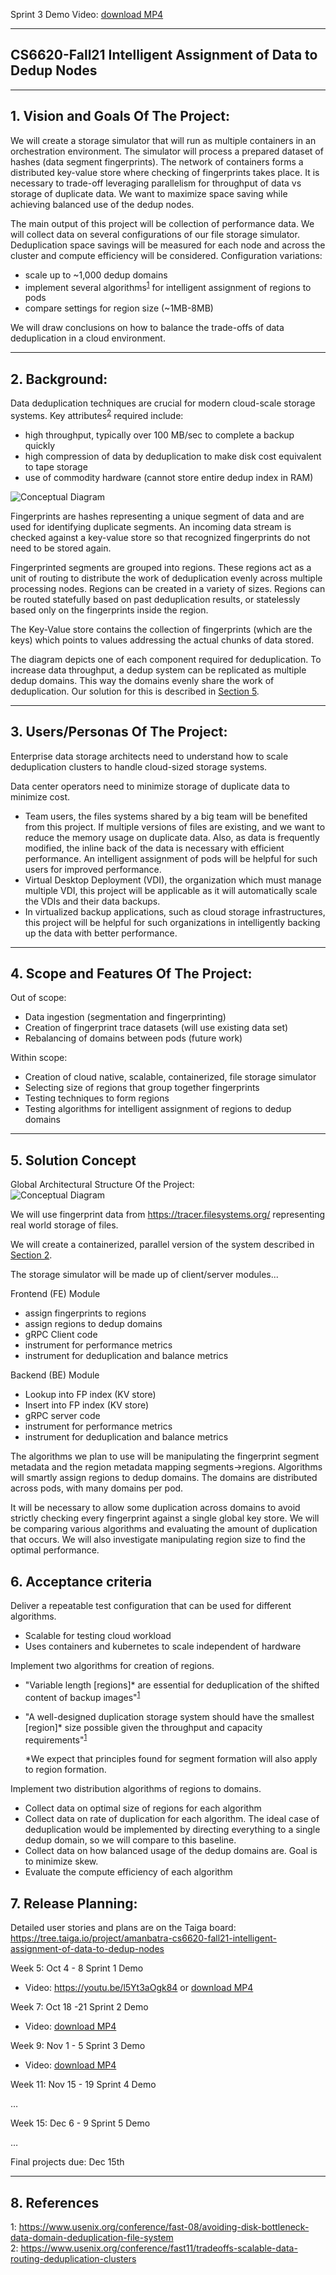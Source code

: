 Sprint 3 Demo Video: [download MP4](https://github.com/yrrah/cs6620-fall21-intelligent-assignment-of-data-to-dedup-nodes/blob/main/report_3.mp4)   

** **
## CS6620-Fall21 Intelligent Assignment of Data to Dedup Nodes  

** **

## 1.   Vision and Goals Of The Project:

We will create a storage simulator that will run as multiple containers in an orchestration environment. 
The simulator will process a prepared dataset of hashes (data segment fingerprints). The network of containers 
forms a distributed key-value store where checking of fingerprints takes place. It is necessary to trade-off 
leveraging parallelism for throughput of data vs storage of duplicate data. We want to maximize space saving 
while achieving balanced use of the dedup nodes. 

The main output of this project will be collection of performance data. We will collect data on several 
configurations of our file storage simulator. Deduplication space savings will be measured for each node 
and across the cluster and compute efficiency will be considered. Configuration variations:  
 - scale up to ~1,000 dedup domains
 - implement several algorithms<sup>[1](#bottleneck)</sup> for intelligent assignment of regions to pods
 - compare settings for region size (~1MB-8MB)     

We will draw conclusions on how to balance the trade-offs of data deduplication in a cloud environment. 

** **

## 2. Background:  

Data deduplication techniques are crucial for modern cloud-scale storage systems. Key attributes<sup>[2](#tradeoffs)</sup> required include:
- high throughput, typically over 100 MB/sec to complete a backup quickly  
- high compression of data by deduplication to make disk cost equivalent to tape storage  
- use of commodity hardware (cannot store entire dedup index in RAM)

![Conceptual Diagram](https://github.com/yrrah/cs6620-fall21-intelligent-assignment-of-data-to-dedup-nodes/blob/main/dedup_system.png)

Fingerprints are hashes representing a unique segment of data and are used for identifying duplicate segments. An incoming data 
stream is checked against a key-value store so that recognized fingerprints do not need to be stored again. 

Fingerprinted segments are grouped into regions. These regions act as a unit of routing to distribute the work of deduplication evenly across multiple processing nodes. Regions can be created in a variety of sizes. Regions can be routed statefully based on past deduplication results, or statelessly based only on the fingerprints inside the region. 

The Key-Value store contains the collection of fingerprints (which are the keys) which points to values addressing the actual chunks of data stored.

The diagram depicts one of each component required for deduplication. To increase data throughput, a dedup system can be replicated as multiple dedup domains. This way the domains evenly share the work of deduplication. Our solution for this is described in [Section 5](#5-solution-concept). 
** **

## 3. Users/Personas Of The Project:

Enterprise data storage architects need to understand how to scale deduplication clusters to handle cloud-sized storage systems.   

Data center operators need to minimize storage of duplicate data to minimize cost. 

- Team users, the files systems shared by a big team will be benefited from this project. If multiple versions of files are existing, and we want to reduce the memory usage on duplicate data. Also, as data is frequently modified, the inline back of the data is necessary with efficient performance. An intelligent assignment of pods will be helpful for such users for improved performance. 
- Virtual Desktop Deployment (VDI), the organization which must manage multiple VDI, this project will be applicable as it will automatically scale the VDIs and their data backups. 
- In virtualized backup applications, such as cloud storage infrastructures, this project will be helpful for such organizations in intelligently backing up the data with better performance. 


** **

## 4.   Scope and Features Of The Project:

Out of scope:
- Data ingestion (segmentation and fingerprinting)
- Creation of fingerprint trace datasets (will use existing data set)
- Rebalancing of domains between pods (future work)

Within scope: 
- Creation of cloud native, scalable, containerized, file storage simulator
- Selecting size of regions that group together fingerprints
- Testing techniques to form regions
- Testing algorithms for intelligent assignment of regions to dedup domains

** **

## 5. Solution Concept

Global Architectural Structure Of the Project:  
![Conceptual Diagram](https://github.com/yrrah/cs6620-fall21-intelligent-assignment-of-data-to-dedup-nodes/blob/main/conceptual-diagram.png)

We will use fingerprint data from https://tracer.filesystems.org/ representing real world storage of files. 

We will create a containerized, parallel version of the system described in [Section 2](#2-background). 

The storage simulator will be made up of client/server modules...  

Frontend (FE) Module
 - assign fingerprints to regions 
 - assign regions to dedup domains
 - gRPC Client code
 - instrument for performance metrics
 - instrument for deduplication and balance metrics

Backend (BE) Module
 - Lookup into FP index (KV store)
 - Insert into FP index (KV store)
 - gRPC server code
 - instrument for performance metrics
 - instrument for deduplication and balance metrics
 
The algorithms we plan to use will be manipulating the fingerprint segment metadata and the region metadata 
mapping segments->regions. Algorithms will smartly assign regions to dedup domains. The domains are distributed across
pods, with many domains per pod.   

It will be necessary to allow some duplication across domains to avoid strictly checking every 
fingerprint against a single global key store. We will be comparing various algorithms and evaluating the amount 
of duplication that occurs.  We will also investigate manipulating region size to find the optimal performance.

## 6. Acceptance criteria

Deliver a repeatable test configuration that can be used for different algorithms. 
- Scalable for testing cloud workload
- Uses containers and kubernetes to scale independent of hardware 

Implement two algorithms for creation of regions. 
 - "Variable length [regions]* are essential for deduplication of the shifted content of backup images"<sup>[1](#bottleneck)</sup>
 - "A well-designed duplication storage system should have the smallest [region]* size possible given the throughput and capacity requirements"<sup>[1](#bottleneck)</sup>  
 
    \*We expect that principles found for segment formation will also apply to region formation.

Implement two distribution algorithms of regions to domains.
- Collect data on optimal size of regions for each algorithm  
- Collect data on rate of duplication for each algorithm. The ideal case of deduplication would be implemented by directing everything to a single dedup domain, so we will compare to this baseline.
- Collect data on how balanced usage of the dedup domains are. Goal is to minimize skew.
- Evaluate the compute efficiency of each algorithm

## 7.  Release Planning:

Detailed user stories and plans are on the Taiga board: https://tree.taiga.io/project/amanbatra-cs6620-fall21-intelligent-assignment-of-data-to-dedup-nodes

Week 5: Oct 4 - 8 Sprint 1 Demo  
 - Video: https://youtu.be/l5Yt3aOgk84 or [download MP4](https://github.com/yrrah/cs6620-fall21-intelligent-assignment-of-data-to-dedup-nodes/blob/b40b7e1fcec8fbdbd4479dbefe80ec54300d8d98/report_1.mp4)

Week 7: Oct 18 -21 Sprint 2 Demo  
 - Video: [download MP4](https://github.com/yrrah/cs6620-fall21-intelligent-assignment-of-data-to-dedup-nodes/blob/b40b7e1fcec8fbdbd4479dbefe80ec54300d8d98/report_2.mp4)

Week 9: Nov 1 - 5 Sprint 3 Demo  
 - Video: [download MP4](https://github.com/yrrah/cs6620-fall21-intelligent-assignment-of-data-to-dedup-nodes/blob/b40b7e1fcec8fbdbd4479dbefe80ec54300d8d98/report_3.mp4)

Week 11: Nov 15 - 19 Sprint 4 Demo

…

Week 15: Dec 6 - 9 Sprint 5 Demo

…

Final projects due: Dec 15th



** **

## 8. References
<a name="bottleneck">1</a>: https://www.usenix.org/conference/fast-08/avoiding-disk-bottleneck-data-domain-deduplication-file-system   
<a name="tradeoffs">2</a>: https://www.usenix.org/conference/fast11/tradeoffs-scalable-data-routing-deduplication-clusters  


